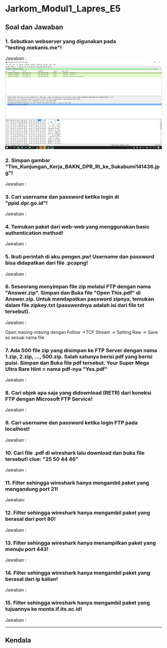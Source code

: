 # Jarkom_Modul1_Lapres_E5
## Soal dan Jawaban
### 1. Sebutkan webserver yang digunakan pada "testing.mekanis.me"!
Jawaban : 
![1a](Screenshot/1a.png)
### 2. Simpan gambar "Tim_Kunjungan_Kerja_BAKN_DPR_RI_ke_Sukabumi141436.jpg"!
Jawaban :


### 3. Cari username dan password ketika login di "ppid.dpr.go.id"!
Jawaban :

### 4. Temukan paket dari web-web yang menggunakan basic authentication method!
Jawaban :









### 5. Ikuti perintah di aku.pengen.pw! Username dan password bisa didapatkan dari file .pcapng!
Jawaban :




### 6. Seseorang menyimpan file zip melalui FTP dengan nama "Answer.zip". Simpan dan Buka file "Open This.pdf" di Answer.zip. Untuk mendapatkan password zipnya, temukan dalam file zipkey.txt (passwordnya adalah isi dari file txt tersebut).
Jawaban :



Open masing-masing dengan Follow ->TCP Stream -> Setting Raw -> Save as sesuai nama file





### 7. Ada 500 file zip yang disimpan ke FTP Server dengan nama 1.zip, 2.zip, ..., 500.zip. Salah satunya berisi pdf yang berisi puisi. Simpan dan Buka file pdf tersebut. Your Super Mega Ultra Rare Hint = nama pdf-nya "Yes.pdf"
Jawaban :






### 8. Cari objek apa saja yang didownload (RETR) dari koneksi FTP dengan Microsoft FTP Service!
Jawaban :





### 9. Cari username dan password ketika login FTP pada localhost!
Jawaban :


### 10. Cari file .pdf di wireshark lalu download dan buka file tersebut! clue: "25 50 44 46" 
Jawaban :






### 11. Filter sehingga wireshark hanya mengambil paket yang mengandung port 21!
Jawaban:




### 12. Filter sehingga wireshark hanya mengambil paket yang berasal dari port 80!
Jawaban :



### 13. Filter sehingga wireshark hanya menampilkan paket yang menuju port 443!
Jawaban :


### 14. Filter sehingga wireshark hanya mengambil paket yang berasal dari ip kalian!
Jawaban :




### 15. Filter sehingga wireshark hanya mengambil paket yang tujuannya ke monta.if.its.ac.id!
Jawaban :


---
## Kendala
